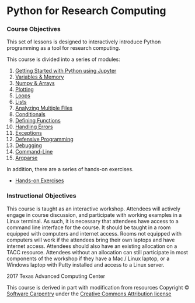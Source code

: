 # Python for Research Computing

### Course Objectives

This set of lessons is designed to interactively introduce Python programming as a tool for research computing.

This course is divided into a series of modules:

 1. [Getting Started with Python using Jupyter](intro_to_python_011_jupyter.md)
 2. [Variables & Memory](intro_to_python_016_variables.md)
 3. [Numpy & Arrays](intro_to_python_017_libraries.md)
 4. [Plotting](intro_to_python_018_plotting.md)
 5. [Loops](intro_to_python_020_loops.md)
 6. [Lists](intro_to_python_030_lists.md)
 7. [Analyzing Multiple Files](intro_to_python_040_files.md)
 8. [Conditionals](intro_to_python_050_conditionals.md)
 9. [Defining Functions](intro_to_python_060_functions.md)
10. [Handling Errors](intro_to_python_070_errors.md)
11. [Exceptions](intro_to_python_071_exceptions.md)
12. [Defensive Programming](intro_to_python_008_defensive.md)
13. [Debugging](intro_to_python_090_debugging.md)
14. [Command-Line](intro_to_python_100_cmdline.md)
15. [Argparse](intro_to_python_101_argparse.md)
<!---16. [Multiprocessing](intro_to_python_110_multiprocessing.md)--->

In addition, there are a series of hands-on exercises.

* [Hands-on Exercises](intro_to_python_500_exercises.md)


### Instructional Objectives

This course is taught as an interactive workshop. Attendees will actively engage in course discussion, and participate with working examples in a Linux terminal. As such, it is necessary that attendees have access to a command line interface for the course. It should be taught in a room equipped with computers and internet access. Rooms not equipped with computers will work if the attendees bring their own laptops and have internet access. Attendees should also have an existing allocation on a TACC resource. Attendees without an allocation can still participate in most components of the workshop if they have a Mac / Linux laptop, or a Windows laptop with Putty installed and access to a Linux server.

2017 Texas Advanced Computing Center

This course is derived in part with modification from resources Copyright © [Software Carpentry](http://software-carpentry.org/) under the [Creative Commons Attribution license](https://creativecommons.org/licenses/by/4.0/)
